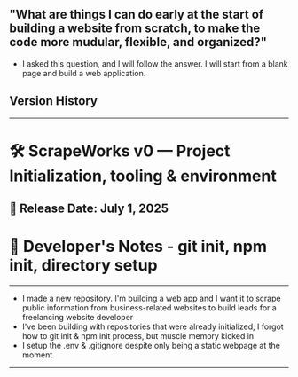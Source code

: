 ## "What are things I can do early at the start of building a website from scratch, to make the code more mudular, flexible, and organized?"

- I asked this question, and I will follow the answer. I will start from a blank page and build a web application.






## Version History 
---
# 🛠️ ScrapeWorks v0 — Project Initialization, tooling & environment
📅 **Release Date:** July 1, 2025
---
# 📢 Developer's Notes - **git init, npm init, directory setup**
---
- I made a new repository. I'm building a web app and I want it to scrape public information from business-related websites to build leads for a freelancing website developer
- I've been building with repositories that were already initialized, I forgot how to git init & npm init process, but muscle memory kicked in
- I setup the .env & .gitignore despite only being a static webpage at the moment
---------------------------------------------------------------------------------------------------------------------------